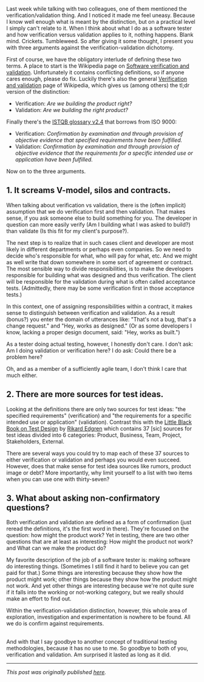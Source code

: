 <!--
.. title: Three arguments against the verification-validation dichotomy
.. slug: three-arguments-against-the-verification-validation-dichotomy
.. date: 2015-03-24 20:53:24 UTC+01:00
.. tags: exploration, semantics, verification and validation
.. category: philosophy of testing
.. link: 
.. description:
.. type: text
-->

Last week while talking with two colleagues, one of them mentioned the verification/validation thing. And I noticed it made me feel uneasy. Because I know well enough what is meant by the distinction, but on a practical level I simply can't relate to it. When I think about what I do as a software tester and how verification versus validation applies to it, nothing happens. Blank mind. Crickets. Tumbleweed.
So after giving it some thought, I present you with three arguments against the verification-validation dichotomy.

First of course, we have the obligatory interlude of defining these two terms. A place to start is the Wikipedia page on [Software verification and validation](http://en.wikipedia.org/wiki/Software_verification_and_validation). Unfortunately it contains conflicting definitions, so if anyone cares enough, please do fix. Luckily there's also the general [Verification and validation](http://en.wikipedia.org/wiki/Verification_and_validation) page of Wikipedia, which gives us (among others) the tl;dr version of the distinction:

- Verification: *Are we building the product right?*
- Validation: *Are we building the right product?*

Finally there's the [ISTQB glossary v2.4](http://www.istqb.org/downloads/finish/20/145.html) that borrows from ISO 9000:

- Verification: *Confirmation by examination and through provision of objective evidence that specified requirements have been fulfilled.*
- Validation: *Confirmation by examination and through provision of objective evidence that the requirements for a specific intended use or application have been fulfilled.*

Now on to the three arguments.

<!-- TEASER_END -->

## 1. It screams V-model, silos and contracts.
When talking about verification vs validation, there is the (often implicit) assumption that we do verification first and then validation. That makes sense, if you ask someone else to build something for you. The developer in question can more easily verify (Am I building what I was asked to build?) than validate (Is this fit for my client's purpose?).

The next step is to realize that in such cases client and developer are most likely in different departments or perhaps even companies. So we need to decide who's responsible for what, who will pay for what, etc. And we might as well write that down somewhere in some sort of agreement or contract. The most sensible way to divide responsibilities, is to make the developers responsible for building what was designed and thus verification. The client will be responsible for the validation during what is often called acceptance tests. (Admittedly, there may be some verification first in those acceptance tests.)

In this context, one of assigning responsibilities within a contract, it makes sense to distinguish between verification and validation. As a result (bonus?) you enter the domain of utterances like: "That's not a bug, that's a change request." and "Hey, works as designed." (Or as some developers I know, lacking a proper design document, said: "Hey, works as built.")

As a tester doing actual testing, however, I honestly don't care. I don't ask: Am I doing validation or verification here? I do ask: Could there be a problem here?

Oh, and as a member of a sufficiently agile team, I don't think I care that much either.

## 2. There are more sources for test ideas.
Looking at the definitions there are only two sources for test ideas: "the specified requirements" (verification) and "the requirements for a specific intended use or application" (validation). Contrast this with the [Little Black Book on Test Design](http://www.thetesteye.com/papers/TheLittleBlackBookOnTestDesign.pdf) by [Rikard Edgren](http://thetesteye.com/blog/author/rikarde/) which contains 37 [sic] sources for test ideas divided into 6 categories: Product, Business, Team, Project, Stakeholders, External.

There are several ways you could try to map each of these 37 sources to either verification or validation and perhaps you would even succeed. However, does that make sense for test idea sources like rumors, product image or debt? More importantly, why limit yourself to a list with two items when you can use one with thirty-seven?

## 3. What about asking non-confirmatory questions?
Both verification and validation are defined as a form of confirmation (just reread the definitions, it's the first word in there). They're focused on the question: how might the product work? Yet in testing, there are two other questions that are at least as interesting: How might the product not work? and What can we make the product do?

My favorite description of the job of a software tester is: making software do interesting things. (Sometimes I still find it hard to believe you can get paid for that.) Some things are interesting because they show how the product might work; other things because they show how the product might not work. And yet other things are interesting because we're not quite sure if it falls into the working or not-working category, but we really should make an effort to find out.

Within the verification-validation distinction, however, this whole area of exploration, investigation and experimentation is nowhere to be found. All we do is confirm against requirements.

<br />
And with that I say goodbye to another concept of traditional testing methodologies, because it has no use to me. So goodbye to both of you, verification and validation. Am surprised it lasted as long as it did.

---

*This post was originally published [here](https://testingcurve.wordpress.com/2015/02/10/three-arguments-against-the-verification-validation-dichotomy/).*
